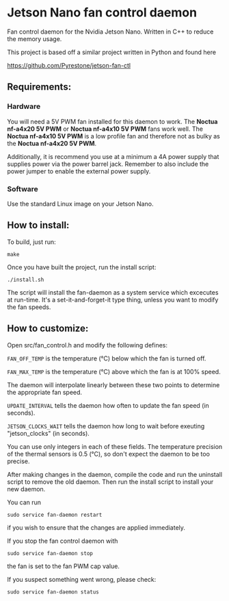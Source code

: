 # Jetson Nano fan control daemon
Fan control daemon for the Nvidia Jetson Nano. Written in C++ to reduce the memory usage.

This project is based off a similar project written in Python and found here

https://github.com/Pyrestone/jetson-fan-ctl

## Requirements:

### Hardware
You will need a 5V PWM fan installed for this daemon to work. The
**Noctua nf-a4x20 5V PWM** or **Noctua nf-a4x10 5V PWM** fans work well.
The **Noctua nf-a4x10 5V PWM** is a low profile fan and therefore not
as bulky as the **Noctua nf-a4x20 5V PWM**.

Additionally, it is recommend you use at a minimum a 4A power supply that supplies
power via the power barrel jack. Remember to also include the power jumper to enable
the external power supply.

### Software
Use the standard Linux image on your Jetson Nano.

## How to install:
To build, just run:

    make

Once you have built the project, run the install script:

    ./install.sh

The script will install the fan-daemon as a system service which excecutes at run-time.
It's a set-it-and-forget-it type thing, unless you want to modify the fan speeds.

## How to customize:
Open src/fan_control.h and modify the following defines:

<code>FAN_OFF_TEMP</code> is the temperature (°C) below which the fan is turned off.

<code>FAN_MAX_TEMP</code> is the temperature (°C) above which the fan is at 100% speed.

The daemon will interpolate linearly between these two points to determine the
appropriate fan speed.

<code>UPDATE_INTERVAL</code> tells the daemon how often to update the fan speed (in seconds).

<code>JETSON_CLOCKS_WAIT</code> tells the daemon how long to wait before exeuting "jetson_clocks" (in seconds).

You can use only integers in each of these fields. The temperature precision of the thermal
sensors is 0.5 (°C), so don't expect the daemon to be too precise.

After making changes in the daemon, compile the code and run the uninstall script to remove
the old daemon. Then run the install script to install your new daemon.

You can run

    sudo service fan-daemon restart

if you wish to ensure that the changes are applied immediately.

If you stop the fan control daemon with

    sudo service fan-daemon stop

the fan is set to the fan PWM cap value.

If you suspect something went wrong, please check:

    sudo service fan-daemon status
